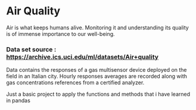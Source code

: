 # Air Quality 

Air is what keeps humans alive. Monitoring it and understanding its quality is of immense importance to our well-being.

### Data set source : https://archive.ics.uci.edu/ml/datasets/Air+quality

Data contains the responses of a gas multisensor device deployed on the field in an Italian city. Hourly responses averages are recorded along with gas concentrations references from a certified analyzer.

Just a basic project to apply the functions and methods that i have learned in pandas